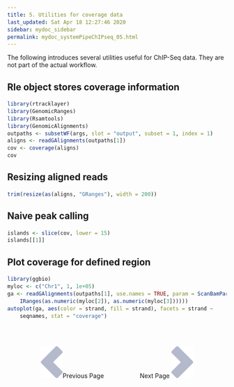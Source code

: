 ```yaml
---
title: 5. Utilities for coverage data
last_updated: Sat Apr 18 12:27:46 2020
sidebar: mydoc_sidebar
permalink: mydoc_systemPipeChIPseq_05.html
---
```


The following introduces several utilities useful for ChIP-Seq data. They are not part of the actual workflow.

## Rle object stores coverage information


```r
library(rtracklayer)
library(GenomicRanges)
library(Rsamtools)
library(GenomicAlignments)
outpaths <- subsetWF(args, slot = "output", subset = 1, index = 1)
aligns <- readGAlignments(outpaths[1])
cov <- coverage(aligns)
cov
```

## Resizing aligned reads


```r
trim(resize(as(aligns, "GRanges"), width = 200))
```

## Naive peak calling


```r
islands <- slice(cov, lower = 15)
islands[[1]]
```

## Plot coverage for defined region


```r
library(ggbio)
myloc <- c("Chr1", 1, 1e+05)
ga <- readGAlignments(outpaths[1], use.names = TRUE, param = ScanBamParam(which = GRanges(myloc[1], 
    IRanges(as.numeric(myloc[2]), as.numeric(myloc[3])))))
autoplot(ga, aes(color = strand, fill = strand), facets = strand ~ 
    seqnames, stat = "coverage")
```

<br><br><center><a href="mydoc_systemPipeChIPseq_04.html"><img src="images/left_arrow.png" alt="Previous page."></a>Previous Page &nbsp; &nbsp; &nbsp; &nbsp; &nbsp; &nbsp; &nbsp; &nbsp; &nbsp; &nbsp; Next Page
<a href="mydoc_systemPipeChIPseq_06.html"><img src="images/right_arrow.png" alt="Next page."></a></center>
